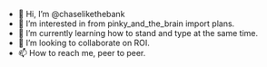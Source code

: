 + 👋 Hi, I’m @chaselikethebank
+ 👀 I’m interested in from pinky_and_the_brain import plans.
+ 🌱 I’m currently learning how to stand and type at the same time. 
+ 💞️ I’m looking to collaborate on ROI.
+ 📫 How to reach me, peer to peer. 

<!---
chaselikethebank/chaselikethebank is a ✨ special ✨ repository because its `README.md` (this file) appears on your GitHub profile.
You can click the Preview link to take a look at your changes.
--->
